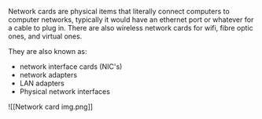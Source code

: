 Network cards are physical items that literally connect computers to computer networks, typically it would have an ethernet port or whatever for a cable to plug in. There are also wireless network cards for wifi, fibre optic ones, and virtual ones.

They are also known as:
- network interface cards (NIC's)
- network adapters
- LAN adapters
- Physical network interfaces

![[Network card img.png]]
